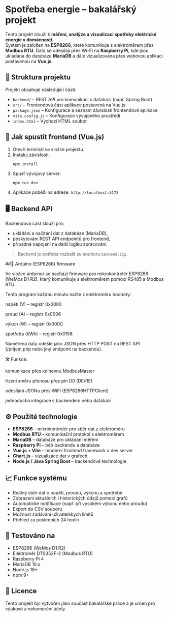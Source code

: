# Spotřeba energie – bakalářský projekt

Tento projekt slouží k **měření, analýze a vizualizaci spotřeby elektrické energie v domácnosti**.  
Systém je založen na **ESP8266**, které komunikuje s elektroměrem přes **Modbus RTU**. Data se odesílají přes Wi-Fi na **Raspberry Pi**, kde jsou ukládána do databáze **MariaDB** a dále vizualizována přes webovou aplikaci postavenou na **Vue.js**.

## 📁 Struktura projektu

Projekt obsahuje následující části:

- `backend/` – REST API pro komunikaci s databází (např. Spring Boot)
- `src/` – Frontendová část aplikace postavená na Vue.js
- `package.json` – Konfigurace a seznam závislostí frontendové aplikace
- `vite.config.js` – Konfigurace vývojového prostředí
- `index.html` – Výchozí HTML soubor

## 🚀 Jak spustit frontend (Vue.js)

1. Otevři terminál ve složce projektu.
2. Instaluj závislosti:
   ```
   npm install
   ```
3. Spusť vývojový server:
   ```
   npm run dev
   ```
4. Aplikace poběží na adrese: `http://localhost:5173`

## 🖥️ Backend API

Backendová část slouží pro:

- ukládání a načítání dat z databáze (MariaDB),
- poskytování REST API endpointů pro frontend,
- případné napojení na další logiku zpracování.

> Backend je potřeba rozbalit ze souboru `backend.zip`.

##🔌 Arduino (ESP8266) firmware

Ve složce arduino/ se nachází firmware pro mikrokontrolér ESP8266 (WeMos D1 R2), který komunikuje s elektroměrem pomocí RS485 a Modbus RTU.

Tento program každou minutu načte z elektroměru hodnoty:

napětí (V) – registr 0x0000

proud (A) – registr 0x0006

výkon (W) – registr 0x000C

spotřeba (kWh) – registr 0x0156

Naměřená data odešle jako JSON přes HTTP POST na REST API (/prijem.php nebo jiný endpoint na backendu).

🛠 Funkce:

komunikace přes knihovnu ModbusMaster

řízení směru přenosu přes pin D0 (DE/RE)

odesílání JSONu přes WiFi (ESP8266HTTPClient)

jednoduchá integrace s backendem nebo databází

## ⚙️ Použité technologie

- **ESP8266** – mikrokontrolér pro sběr dat z elektroměru
- **Modbus RTU** – komunikační protokol s elektroměrem
- **MariaDB** – databáze pro ukládání měření
- **Raspberry Pi** – běh backendu a databáze
- **Vue.js + Vite** – moderní frontend framework a dev server
- **Chart.js** – vizualizace dat v grafech
- **Node.js / Java Spring Boot** – backendové technologie

## 📈 Funkce systému

- Reálný sběr dat o napětí, proudu, výkonu a spotřebě
- Zobrazení aktuálních i historických údajů pomocí grafů
- Automatické notifikace (např. při vysokém výkonu nebo proudu)
- Export do CSV souboru
- Možnost zadávání uživatelských limitů
- Přehled za posledních 24 hodin

## 🧪 Testováno na

- ESP8266 (WeMos D1 R2)
- Elektroměr DTS353F-2 (Modbus RTU)
- Raspberry Pi 4
- MariaDB 10.x
- Node.js 18+
- npm 9+

## 🧾 Licence

Tento projekt byl vytvořen jako součást bakalářské práce a je určen pro výukové a nekomerční účely.
